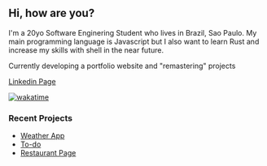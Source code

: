## Hi, how are you?

I'm a 20yo Software Enginering Student who lives in Brazil, Sao Paulo. My main programming language is Javascript but I also want to learn Rust and increase my skills with shell in the near future.

Currently developing a portfolio website and "remastering" projects

[Linkedin Page](https://www.linkedin.com/in/silva-luc/)

[![wakatime](https://wakatime.com/badge/user/c1b7afcb-168f-4074-bcff-1c6756fac9a3.svg)](https://wakatime.com/@c1b7afcb-168f-4074-bcff-1c6756fac9a3)

### Recent Projects
- [Weather App](https://github.com/luc-silva/weather-app)
- [To-do](https://github.com/luc-silva/to-do)
- [Restaurant Page](https://github.com/luc-silva/restaurant-page/tree/react-version)
